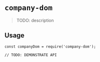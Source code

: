 # `company-dom`

> TODO: description

## Usage

```
const companyDom = require('company-dom');

// TODO: DEMONSTRATE API
```
